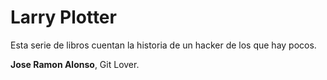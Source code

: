 
# Larry Plotter
Esta serie de libros cuentan la historia de un hacker de los que hay pocos.

**Jose Ramon Alonso**, Git Lover.

